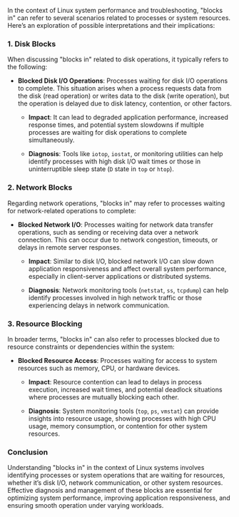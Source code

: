 In the context of Linux system performance and troubleshooting, "blocks in" can refer to several scenarios related to processes or system resources. Here’s an exploration of possible interpretations and their implications:

### 1. Disk Blocks

When discussing "blocks in" related to disk operations, it typically refers to the following:

- **Blocked Disk I/O Operations**: Processes waiting for disk I/O operations to complete. This situation arises when a process requests data from the disk (read operation) or writes data to the disk (write operation), but the operation is delayed due to disk latency, contention, or other factors.

  - **Impact**: It can lead to degraded application performance, increased response times, and potential system slowdowns if multiple processes are waiting for disk operations to complete simultaneously.

  - **Diagnosis**: Tools like `iotop`, `iostat`, or monitoring utilities can help identify processes with high disk I/O wait times or those in uninterruptible sleep state (`D` state in `top` or `htop`).

### 2. Network Blocks

Regarding network operations, "blocks in" may refer to processes waiting for network-related operations to complete:

- **Blocked Network I/O**: Processes waiting for network data transfer operations, such as sending or receiving data over a network connection. This can occur due to network congestion, timeouts, or delays in remote server responses.

  - **Impact**: Similar to disk I/O, blocked network I/O can slow down application responsiveness and affect overall system performance, especially in client-server applications or distributed systems.

  - **Diagnosis**: Network monitoring tools (`netstat`, `ss`, `tcpdump`) can help identify processes involved in high network traffic or those experiencing delays in network communication.

### 3. Resource Blocking

In broader terms, "blocks in" can also refer to processes blocked due to resource constraints or dependencies within the system:

- **Blocked Resource Access**: Processes waiting for access to system resources such as memory, CPU, or hardware devices.

  - **Impact**: Resource contention can lead to delays in process execution, increased wait times, and potential deadlock situations where processes are mutually blocking each other.

  - **Diagnosis**: System monitoring tools (`top`, `ps`, `vmstat`) can provide insights into resource usage, showing processes with high CPU usage, memory consumption, or contention for other system resources.

### Conclusion

Understanding "blocks in" in the context of Linux systems involves identifying processes or system operations that are waiting for resources, whether it’s disk I/O, network communication, or other system resources. Effective diagnosis and management of these blocks are essential for optimizing system performance, improving application responsiveness, and ensuring smooth operation under varying workloads.
